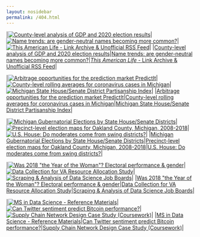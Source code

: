 ```yaml
---
layout: nosidebar
permalink: /404.html
---
```


<!-- BEGIN HIGHLIGHTS -->

|[![County-level analysis of GDP and 2020 election results](/thumbs/gdp-county.png)](https://github.com/dcadata/county-gdp-2020-elections)|[![Name trends: are gender-neutral names becoming more common?](/thumbs/names.png)](https://github.com/dcadata/gender-neutral-names)|[![*This American Life* - Link Archive & Unofficial RSS Feed](/thumbs/tal1.png)](/this-american-life-archive/)|
|[County-level analysis of GDP and 2020 election results](https://github.com/dcadata/county-gdp-2020-elections)|[Name trends: are gender-neutral names becoming more common?](https://github.com/dcadata/gender-neutral-names)|[*This American Life* - Link Archive & Unofficial RSS Feed](/this-american-life-archive/)|

|[![Arbitrage opportunities for the prediction market PredictIt](/thumbs/profile.png)](https://github.com/dcadata/predictit-arbitrage)|[![County-level rolling averages for coronavirus cases in Michigan](/thumbs/cv-mi.png)](https://github.com/dcadata/cv-mi)|[![Michigan State House/Senate District Partisanship Index](/thumbs/mi-partisanship-index.png)](https://github.com/dcadata/michigan-district-partisanship-index)|
|[Arbitrage opportunities for the prediction market PredictIt](https://github.com/dcadata/predictit-arbitrage)|[County-level rolling averages for coronavirus cases in Michigan](https://github.com/dcadata/cv-mi)|[Michigan State House/Senate District Partisanship Index](https://github.com/dcadata/michigan-district-partisanship-index)|

|[![Michigan Gubernatorial Elections by State House/Senate Districts](/thumbs/mi-gubernatorial-by-district.png)](https://github.com/dcadata/michigan-district-partisanship-index/blob/master/gubernatorial-elections.md)|[![Precinct-level election maps for Oakland County, Michigan, 2008-2018](/thumbs/oakland-county.png)](https://github.com/dcadata/michigan-district-partisanship-index/tree/master/_oakland-county#oakland-county-precinct-level-election-maps)|[![U.S. House: Do moderates come from swing districts?](/thumbs/2018-midterms1.png)](/elections-2018/)|
|[Michigan Gubernatorial Elections by State House/Senate Districts](https://github.com/dcadata/michigan-district-partisanship-index/blob/master/gubernatorial-elections.md)|[Precinct-level election maps for Oakland County, Michigan, 2008-2018](https://github.com/dcadata/michigan-district-partisanship-index/tree/master/_oakland-county#oakland-county-precinct-level-election-maps)|[U.S. House: Do moderates come from swing districts?](/elections-2018/)|

|[![Was 2018 "the Year of the Woman"? Electoral performance & gender](/thumbs/2018-midterms3.png)](/elections-2018/women-candidates-emily-susan)|[![Data Collection for VA Resource Allocation Study](/thumbs/va-resource.png)](https://github.com/dcadata/va-resource)|[![Scraping & Analysis of Data Science Job Boards](/thumbs/jobmap.png)](/ms-coursework/dse6000-scraping-analysis-job-boards/)|
|[Was 2018 "the Year of the Woman"? Electoral performance & gender](/elections-2018/women-candidates-emily-susan)|[Data Collection for VA Resource Allocation Study](https://github.com/dcadata/va-resource)|[Scraping & Analysis of Data Science Job Boards](/ms-coursework/dse6000-scraping-analysis-job-boards/)|

|[![MS in Data Science - Reference Materials](/thumbs/ms-goodbelly.png)](/ms)|[![Can Twitter sentiment predict Bitcoin performance?](/thumbs/twitter-bitcoin.png)](/twitter-sentiment-predict-bitcoin)|[![Supply Chain Network Design Case Study (Coursework)](/thumbs/scmap.png)](/ms-coursework/dsb6200-supply-chain-network-design/)|
|[MS in Data Science - Reference Materials](/ms)|[Can Twitter sentiment predict Bitcoin performance?](/twitter-sentiment-predict-bitcoin)|[Supply Chain Network Design Case Study (Coursework)](/ms-coursework/dsb6200-supply-chain-network-design/)|

<!-- END HIGHLIGHTS -->